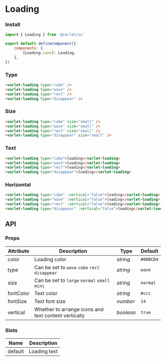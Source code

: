 # Loading

### Install

```js
import { Loading } from '@varlet/ui'

export default defineComponent({
	components: {
		[Loading.name]: Loading,
	},
})
```

### Type

```html
<varlet-loading type="cube" />
<varlet-loading type="wave" />
<varlet-loading type="rect" />
<varlet-loading type="disappear" />
```

### Size

```html
<varlet-loading type="cube" size="small" />
<varlet-loading type="wave" size="small" />
<varlet-loading type="rect" size="small" />
<varlet-loading type="disappear" size="small" />
```

### Text

```html
<varlet-loading type="cube">loading</varlet-loading>
<varlet-loading type="wave">loading</varlet-loading>
<varlet-loading type="rect">loading</varlet-loading>
<varlet-loading type="disappear">loading</varlet-loading>
```

### Horizontal

```html
<varlet-loading type="cube" :vertical="false">loading</varlet-loading>
<varlet-loading type="wave" :vertical="false">loading</varlet-loading>
<varlet-loading type="rect" :vertical="false">loading</varlet-loading>
<varlet-loading type="disappear" :vertical="false">loading</varlet-loading>
```

## API

### Props

| Attribute | Description                                          | Type      | Default   |
| --------- | ---------------------------------------------------- | --------- | --------- |
| color     | Loading color                                        | _string_  | `#00BCD4` |
| type      | Can be set to `wave` `cube` `rect` `disappear`       | _string_  | `wave`    |
| size      | Can be set to `large` `normal` `small` `mini`        | _string_  | `normal`  |
| fontColor | Text color                                           | _string_  | `#ccc`    |
| fontSize  | Text font size                                       | _number_  | `14`      |
| vertical  | Whether to arrange icons and text content vertically | _boolean_ | `true`    |

### Slots

| Name    | Description  |
| ------- | ------------ |
| default | Loading text |
